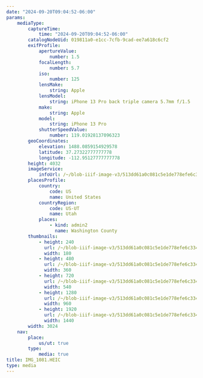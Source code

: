 ```yaml
---
date: "2024-09-20T09:04:52-06:00"
params:
    mediaType:
        captureTime:
            time: "2024-09-20T09:04:52-06:00"
        catalogNodeUid: 019811a0-e1cc-7cfb-9cad-ee7a618c6cf2
        exifProfile:
            apertureValue:
                number: 1.5
            focalLength:
                number: 5.7
            iso:
                number: 125
            lensMake:
                string: Apple
            lensModel:
                string: iPhone 13 Pro back triple camera 5.7mm f/1.5
            make:
                string: Apple
            model:
                string: iPhone 13 Pro
            shutterSpeedValue:
                number: 119.01928137096323
        geoCoordinates:
            elevation: 1488.0859154929578
            latitude: 37.27322777777778
            longitude: -112.95127777777778
        height: 4032
        imageService:
            infoUrl: /~/blob-iiif-image-v3/513dd61a0c081c5e1de778efe6c334e11193032d0a6e80b84c95bca1ad39cde7/info.json
        placesProfile:
            country:
                code: US
                name: United States
            countryRegion:
                code: US-UT
                name: Utah
            places:
                - kind: admin2
                  name: Washington County
        thumbnails:
            - height: 240
              url: /~/blob-iiif-image-v3/513dd61a0c081c5e1de778efe6c334e11193032d0a6e80b84c95bca1ad39cde7/full/180%2C240/0/default.jpg
              width: 180
            - height: 480
              url: /~/blob-iiif-image-v3/513dd61a0c081c5e1de778efe6c334e11193032d0a6e80b84c95bca1ad39cde7/full/360%2C480/0/default.jpg
              width: 360
            - height: 720
              url: /~/blob-iiif-image-v3/513dd61a0c081c5e1de778efe6c334e11193032d0a6e80b84c95bca1ad39cde7/full/540%2C720/0/default.jpg
              width: 540
            - height: 1280
              url: /~/blob-iiif-image-v3/513dd61a0c081c5e1de778efe6c334e11193032d0a6e80b84c95bca1ad39cde7/full/960%2C1280/0/default.jpg
              width: 960
            - height: 1920
              url: /~/blob-iiif-image-v3/513dd61a0c081c5e1de778efe6c334e11193032d0a6e80b84c95bca1ad39cde7/full/1440%2C1920/0/default.jpg
              width: 1440
        width: 3024
    nav:
        place:
            us/ut: true
        type:
            media: true
title: IMG_1081.HEIC
type: media
---
```

